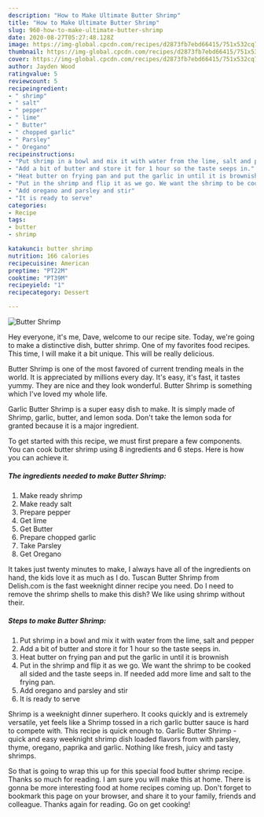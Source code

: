 ```yaml
---
description: "How to Make Ultimate Butter Shrimp"
title: "How to Make Ultimate Butter Shrimp"
slug: 960-how-to-make-ultimate-butter-shrimp
date: 2020-08-27T05:27:48.128Z
image: https://img-global.cpcdn.com/recipes/d2873fb7ebd66415/751x532cq70/butter-shrimp-recipe-main-photo.jpg
thumbnail: https://img-global.cpcdn.com/recipes/d2873fb7ebd66415/751x532cq70/butter-shrimp-recipe-main-photo.jpg
cover: https://img-global.cpcdn.com/recipes/d2873fb7ebd66415/751x532cq70/butter-shrimp-recipe-main-photo.jpg
author: Jayden Wood
ratingvalue: 5
reviewcount: 5
recipeingredient:
- " shrimp"
- " salt"
- " pepper"
- " lime"
- " Butter"
- " chopped garlic"
- " Parsley"
- " Oregano"
recipeinstructions:
- "Put shrimp in a bowl and mix it with water from the lime, salt and pepper"
- "Add a bit of butter and store it for 1 hour so the taste seeps in."
- "Heat butter on frying pan and put the garlic in until it is brownish"
- "Put in the shrimp and flip it as we go. We want the shrimp to be cooked all sided and the taste seeps in. If needed add more lime and salt to the frying pan."
- "Add oregano and parsley and stir"
- "It is ready to serve"
categories:
- Recipe
tags:
- butter
- shrimp

katakunci: butter shrimp 
nutrition: 166 calories
recipecuisine: American
preptime: "PT22M"
cooktime: "PT39M"
recipeyield: "1"
recipecategory: Dessert

---
```



![Butter Shrimp](https://img-global.cpcdn.com/recipes/d2873fb7ebd66415/751x532cq70/butter-shrimp-recipe-main-photo.jpg)

Hey everyone, it's me, Dave, welcome to our recipe site. Today, we're going to make a distinctive dish, butter shrimp. One of my favorites food recipes. This time, I will make it a bit unique. This will be really delicious.

Butter Shrimp is one of the most favored of current trending meals in the world. It is appreciated by millions every day. It's easy, it's fast, it tastes yummy. They are nice and they look wonderful. Butter Shrimp is something which I've loved my whole life.

Garlic Butter Shrimp is a super easy dish to make. It is simply made of Shrimp, garlic, butter, and lemon soda. Don&#39;t take the lemon soda for granted because it is a major ingredient.


To get started with this recipe, we must first prepare a few components. You can cook butter shrimp using 8 ingredients and 6 steps. Here is how you can achieve it.

<!--inarticleads1-->

##### The ingredients needed to make Butter Shrimp:

1. Make ready  shrimp
1. Make ready  salt
1. Prepare  pepper
1. Get  lime
1. Get  Butter
1. Prepare  chopped garlic
1. Take  Parsley
1. Get  Oregano


It takes just twenty minutes to make, I always have all of the ingredients on hand, the kids love it as much as I do. Tuscan Butter Shrimp from Delish.com is the fast weeknight dinner recipe you need. Do I need to remove the shrimp shells to make this dish? We like using shrimp without their. 

<!--inarticleads2-->

##### Steps to make Butter Shrimp:

1. Put shrimp in a bowl and mix it with water from the lime, salt and pepper
1. Add a bit of butter and store it for 1 hour so the taste seeps in.
1. Heat butter on frying pan and put the garlic in until it is brownish
1. Put in the shrimp and flip it as we go. We want the shrimp to be cooked all sided and the taste seeps in. If needed add more lime and salt to the frying pan.
1. Add oregano and parsley and stir
1. It is ready to serve


Shrimp is a weeknight dinner superhero. It cooks quickly and is extremely versatile, yet feels like a Shrimp tossed in a rich garlic butter sauce is hard to compete with. This recipe is quick enough to. Garlic Butter Shrimp - quick and easy weeknight shrimp dish loaded flavors from with parsley, thyme, oregano, paprika and garlic. Nothing like fresh, juicy and tasty shrimps. 

So that is going to wrap this up for this special food butter shrimp recipe. Thanks so much for reading. I am sure you will make this at home. There is gonna be more interesting food at home recipes coming up. Don't forget to bookmark this page on your browser, and share it to your family, friends and colleague. Thanks again for reading. Go on get cooking!
